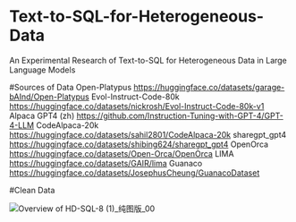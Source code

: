 # Text-to-SQL-for-Heterogeneous-Data
An Experimental Research of Text-to-SQL for Heterogeneous Data in Large Language Models

#Sources of Data
Open-Platypus	https://huggingface.co/datasets/garage-bAInd/Open-Platypus
Evol-Instruct-Code-80k	https://huggingface.co/datasets/nickrosh/Evol-Instruct-Code-80k-v1
Alpaca GPT4 (zh)	https://github.com/Instruction-Tuning-with-GPT-4/GPT-4-LLM
CodeAlpaca-20k	https://huggingface.co/datasets/sahil2801/CodeAlpaca-20k
sharegpt_gpt4	https://huggingface.co/datasets/shibing624/sharegpt_gpt4
OpenOrca	https://huggingface.co/datasets/Open-Orca/OpenOrca
LIMA	https://huggingface.co/datasets/GAIR/lima
Guanaco	https://huggingface.co/datasets/JosephusCheung/GuanacoDataset

#Clean Data


![Overview of HD-SQL-8 (1)_纯图版_00](https://github.com/CEDIDataVault/Text-to-SQL-for-Heterogeneous-Data/assets/54532821/d0dabd8c-b85f-411d-9ace-0f935deba314)
